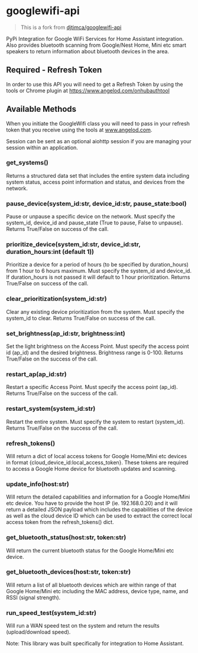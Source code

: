 # googlewifi-api
> This is a fork from [djtimca/googlewifi-api](https://github.com/djtimca/googlewifi-api)

PyPi Integration for Google WiFi Services for Home Assistant integration. Also provides bluetooth scanning from Google/Nest Home, Mini etc smart speakers to return information about bluetooth devices in the area.

## Required - Refresh Token

In order to use this API you will need to get a Refresh Token by using the tools or Chrome plugin at https://www.angelod.com/onhubauthtool

## Available Methods

When you initiate the GoogleWifi class you will need to pass in your refresh token that you receive using the tools at www.angelod.com.

Session can be sent as an optional aiohttp session if you are managing your session within an application.

### get_systems()

Returns a structured data set that includes the entire system data including system status, access point information and status, and devices from the network.

### pause_device(system_id:str, device_id:str, pause_state:bool)

Pause or unpause a specific device on the network. Must specify the system_id, device_id and pause_state (True to pause, False to unpause). Returns True/False on success of the call.

### prioritize_device(system_id:str, device_id:str, duration_hours:int (default 1))

Prioritize a device for a period of hours (to be specified by duration_hours) from 1 hour to 6 hours maximum. Must specify the system_id and device_id. If duration_hours is not passed it will default to 1 hour prioritization. Returns True/False on success of the call.

### clear_prioritization(system_id:str)

Clear any existing device prioritization from the system. Must specify the system_id to clear. Returns True/False on success of the call.

### set_brightness(ap_id:str, brightness:int)

Set the light brightness on the Access Point. Must specify the access point id (ap_id) and the desired brightness. Brightness range is 0-100. Returns True/False on the success of the call.

### restart_ap(ap_id:str)

Restart a specific Access Point. Must specify the access point (ap_id). Returns True/False on the success of the call.

### restart_system(system_id:str)

Restart the entire system. Must specify the system to restart (system_id). Returns True/False on the success of the call.

### refresh_tokens()

Will return a dict of local access tokens for Google Home/Mini etc devices in format {cloud_device_id:local_access_token}. These tokens are required to access a Google Home device for bluetooth updates and scanning.

### update_info(host:str)

Will return the detailed capabilities and information for a Google Home/Mini etc device. You have to provide the host IP (ie. 192.168.0.20) and it will return a detailed JSON payload which includes the capabilities of the device as well as the cloud device ID which can be used to extract the correct local access token from the refresh_tokens() dict.

### get_bluetooth_status(host:str, token:str)

Will return the current bluetooth status for the Google Home/Mini etc device.

### get_bluetooth_devices(host:str, token:str)

Will return a list of all bluetooth devices which are within range of that Google Home/Mini etc including the MAC address, device type, name, and RSSI (signal strength).

### run_speed_test(system_id:str)

Will run a WAN speed test on the system and return the results (upload/download speed).

Note: This library was built specifically for integration to Home Assistant.
